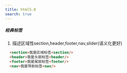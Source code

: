 ```yaml
---
title: html5.0
search: true
---
```



##### 经典标签
1. 描述区域性section,header,footer,nav,slider(语义化更好)

```html
  <section>我是区域标签<section/>
  <header>我是头部标签<header/>
  <footer>我是尾部标签<footer/>
  <nav>我是导航标签<nav/>  
```